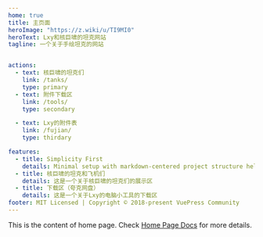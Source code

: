 ```yaml
---
home: true
title: 主页面
heroImage: "https://z.wiki/u/TI9MI0"
heroText: Lxy和核巨啸的坦克网站
tagline: 一个关于手绘坦克的网站


actions:
  - text: 核巨啸的坦克们
    link: /tanks/
    type: primary
  - text: 附件下载区
    link: /tools/
    type: secondary

  - text: Lxy的附件表
    link: /fujian/
    type: thirdary 

features:
  - title: Simplicity First
    details: Minimal setup with markdown-centered project structure helps you focus on writing.
  - title: 核巨啸的坦克和飞机们
    details: 这是一个关于核巨啸的坦克们的展示区
  - title: 下载区（夸克网盘）
    details: 这是一个关于Lxy的电脑小工具的下载区
footer: MIT Licensed | Copyright © 2018-present VuePress Community
---
```


This is the content of home page. Check [Home Page Docs][default-theme-home] for more details.

[default-theme-home]: https://vuejs.press/reference/default-theme/frontmatter.html#home-page
